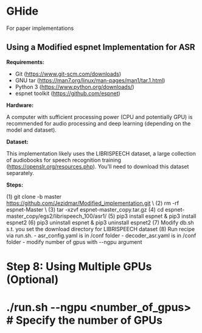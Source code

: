 # GHide
For paper implementations

## Using a Modified espnet Implementation for ASR



**Requirements:**

* Git (https://www.git-scm.com/downloads)
* GNU tar (https://man7.org/linux/man-pages/man1/tar.1.html)
* Python 3 (https://www.python.org/downloads/)
* espnet toolkit (https://github.com/espnet)

**Hardware:**

A computer with sufficient processing power (CPU and potentially GPU) is recommended for audio processing and deep learning (depending on the model and dataset).

**Dataset:**

This implementation likely uses the LIBRISPEECH dataset, a large collection of audiobooks for speech recognition training (https://openslr.org/resources.php). You'll need to download this dataset separately.

**Steps:**

(1) git clone -b master https://github.com/Jezidmar/Modified_implementation.git \\
(2) rm -rf espnet-Master \\
(3) tar -xzvf espnet-master_copy.tar.gz
(4) cd espnet-master_copy/egs2/librispeech_100/asr1/
(5) pip3 install espnet & pip3 install espnet2
(6) pip3 uninstall espnet & pip3 uninstall espnet2
(7) Modify db.sh s.t. you set the download directory for LIBRISPEECH dataset
(8) Run recipe via run.sh. 
    - asr_config.yaml is in /conf folder
    - decoder_asr.yaml is in /conf folder
    - modify number of gpus with --ngpu argument

# Step 8: Using Multiple GPUs (Optional)
# ./run.sh --ngpu <number_of_gpus>  # Specify the number of GPUs


